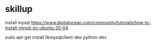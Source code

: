 # skillup

install mysql 
https://www.digitalocean.com/community/tutorials/how-to-install-mysql-on-ubuntu-20-04

sudo apt-get install libmysqlclient-dev python-dev 
